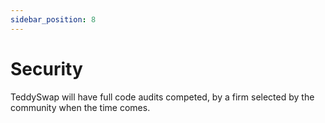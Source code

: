 ```yaml
---
sidebar_position: 8
---
```

# Security

TeddySwap will have full code audits competed, by a firm selected by the community when the time comes. 
